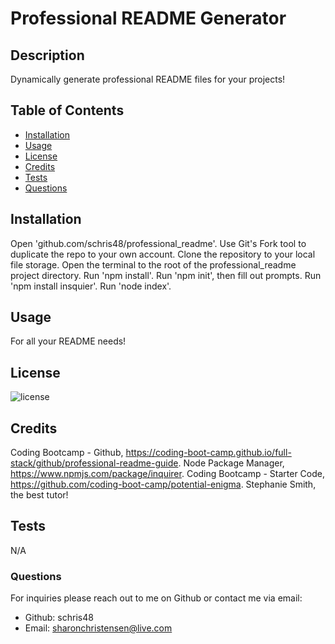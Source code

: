 
  
  # Professional README Generator

  ## Description
  Dynamically generate professional README files for your projects!

  ## Table of Contents
  - [Installation](#installation)
  - [Usage](#usage)
  - [License](#license)
  - [Credits](#credits)
  - [Tests](#tests)
  - [Questions](#questions)

  ## Installation
  Open 'github.com/schris48/professional_readme'. Use Git's Fork tool to duplicate the repo to your own account. Clone the repository to your local file storage. Open the terminal to the root of the professional_readme project directory. Run 'npm install'. Run 'npm init', then fill out prompts. Run 'npm install insquier'. Run 'node index'.

  ## Usage
  For all your README needs!

  ## License

  ![license](https://img.shields.io/badge/license-MIT-blueviolet.png)

  ## Credits
  Coding Bootcamp - Github, https://coding-boot-camp.github.io/full-stack/github/professional-readme-guide. Node Package Manager, https://www.npmjs.com/package/inquirer. Coding Bootcamp - Starter Code, https://github.com/coding-boot-camp/potential-enigma. Stephanie Smith, the best tutor!

  ## Tests
  N/A
  
  ### Questions
  For inquiries please reach out to me on Github or contact me via email:
  - Github: schris48
  - Email: sharonchristensen@live.com
  